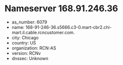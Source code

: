 # Nameserver 168.91.246.36

* as_number: 6079
* name: 168-91-246-36.s5666.c3-0.mart-cbr2.chi-mart.il.cable.rcncustomer.com.
* city: Chicago
* country: US
* organization: RCN-AS
* version: RCNv
* dnssec: Unknown
